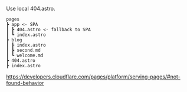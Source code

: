 Use local 404.astro.

```
pages
┣ app <- SPA
┃ ┣ 404.astro <- fallback to SPA
┃ ┗ index.astro
┣ blog
┃ ┣ index.astro
┃ ┣ second.md
┃ ┗ welcome.md
┣ 404.astro
┣ index.astro
```

https://developers.cloudflare.com/pages/platform/serving-pages/#not-found-behavior
